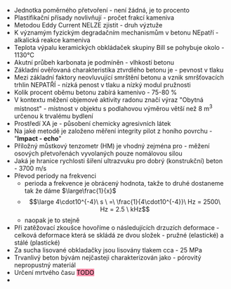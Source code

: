 - Jednotka poměrného přetvoření - není žádná, je to procento
- Plastifikační přísady novlivňují - pročet frakcí kameniva
- Metodou Eddy Current NELZE zjistit - druh výztuže
- K významým fyzickým degradačním mechanismům v betonu NEpatří - alkalická reakce kameniva
- Teplota výpalu keramických obkládaček skupiny Bill se pohybuje okolo - 1130°C
- Akutní průbeh karbonata je podmíněn - vlhkostí betonu 
- Základní ověřovaná charakteristika ztvrdlého betonu je - pevnost v tlaku
- Mezi základní faktory neovluvující smrštění betonu a vznik smršťovacích trhlin NEPATŘÍ - nízká penost v tlaku a nízký modul pružnosti
- Kolik procent oběmu betonu zabírá kamenivo - 75-80 %
- V kontextu měžení objemové aktivity radonu značí výraz "Obytná místnost" - místnost v objektu s podlahovou výměrou větší než 8 m$^3$ určenou k trvalému bydlení
- Prostředí XA je - působení chemicky agresivních látek
- Na jaké metodě je založeno měření integrity pilot z honího povrchu - "**Impact - echo**"
- Příložný můstkový tenzometr (HM) je vhodný zejména pro - měžení osových přetvořenách vyvolaných pouze nomálovou silou
- Jaká je hranice rychlosti šíření ultrazvuku pro dobrý (konstrukční) beton - 3700 m/s
- Převod periody na frekvenci
	- perioda a frekvence je obrácený hodnota, takže to druhé dostaneme tak že dáme $\large\frac{1}{x}$
	- $$\large 4\cdot10^{-4}\ s \ =\  \frac{1}{4\cdot10^{-4}}\ Hz = 2500\ Hz = 2.5 \ kHz$$
	- naopak je to stejně
- Při zatěžovací zkoušce hovoříme o následujících drzuzích deformace - celková deformace která se skládá ze dvou složek - pružné (elastické) a stálé (plastické)
- Za sucha lisované obkladačky jsou lisovány tlakem cca - 25 MPa
- Trvanlivý beton bývám nejčasteji charakterizován jako - pórovitý nepropustný materiál
- Určení mrtvého času <mark style="background: #FF5582A6;">TODO</mark>
- 